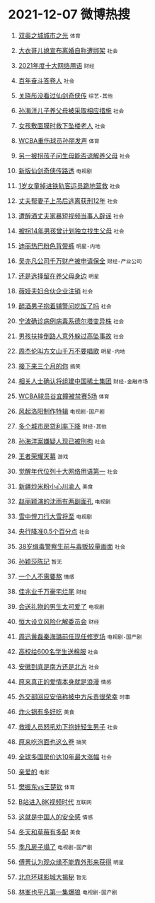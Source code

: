 # 2021-12-07 微博热搜 
1. [双奥之城城市之光](https://m.weibo.cn/search?containerid=100103type%3D1%26t%3D10%26q%3D%23%E5%8F%8C%E5%A5%A5%E4%B9%8B%E5%9F%8E%E5%9F%8E%E5%B8%82%E4%B9%8B%E5%85%89%23&isnewpage=1&extparam=seat%3D1%26pos%3D0%26dgr%3D0%26c_type%3D51%26filter_type%3Drealtimehot%26cate%3D10103%26display_time%3D1638814979%26pre_seqid%3D1638814779661021718307&luicode=10000011&lfid=106003type%3D25%26t%3D3%26disable_hot%3D1%26filter_type%3Drealtimehot) `体育` 

2. [大衣哥儿媳宣布离婚自称遭绑架](https://m.weibo.cn/search?containerid=100103type%3D1%26t%3D10%26q%3D%23%E5%A4%A7%E8%A1%A3%E5%93%A5%E5%84%BF%E5%AA%B3%E5%AE%A3%E5%B8%83%E7%A6%BB%E5%A9%9A%E8%87%AA%E7%A7%B0%E9%81%AD%E7%BB%91%E6%9E%B6%23&isnewpage=1&extparam=seat%3D1%26filter_type%3Drealtimehot%26dgr%3D0%26cate%3D0%26pos%3D0%26realpos%3D1%26flag%3D0%26c_type%3D31%26display_time%3D1638814979%26pre_seqid%3D1638814779661021718307&luicode=10000011&lfid=106003type%3D25%26t%3D3%26disable_hot%3D1%26filter_type%3Drealtimehot) `社会` 

3. [2021年度十大网络用语](https://m.weibo.cn/search?containerid=100103type%3D1%26t%3D10%26q%3D%232021%E5%B9%B4%E5%BA%A6%E5%8D%81%E5%A4%A7%E7%BD%91%E7%BB%9C%E7%94%A8%E8%AF%AD%23&isnewpage=1&extparam=seat%3D1%26filter_type%3Drealtimehot%26dgr%3D0%26cate%3D0%26pos%3D1%26realpos%3D2%26flag%3D0%26c_type%3D31%26display_time%3D1638814979%26pre_seqid%3D1638814779661021718307&luicode=10000011&lfid=106003type%3D25%26t%3D3%26disable_hot%3D1%26filter_type%3Drealtimehot) `财经` 

4. [百年奋斗答卷人](https://m.weibo.cn/search?containerid=100103type%3D1%26t%3D10%26q%3D%23%E7%99%BE%E5%B9%B4%E5%A5%8B%E6%96%97%E7%AD%94%E5%8D%B7%E4%BA%BA%23&isnewpage=1&extparam=seat%3D1%26filter_type%3Drealtimehot%26dgr%3D0%26cate%3D0%26pos%3D2%26realpos%3D3%26flag%3D0%26c_type%3D31%26display_time%3D1638814979%26pre_seqid%3D1638814779661021718307&luicode=10000011&lfid=106003type%3D25%26t%3D3%26disable_hot%3D1%26filter_type%3Drealtimehot) `社会` 

5. [关晓彤没看过仙剑奇侠传](https://m.weibo.cn/search?containerid=100103type%3D1%26t%3D10%26q%3D%23%E5%85%B3%E6%99%93%E5%BD%A4%E6%B2%A1%E7%9C%8B%E8%BF%87%E4%BB%99%E5%89%91%E5%A5%87%E4%BE%A0%E4%BC%A0%23&isnewpage=1&extparam=seat%3D1%26filter_type%3Drealtimehot%26dgr%3D0%26cate%3D0%26pos%3D3%26realpos%3D4%26flag%3D256%26c_type%3D31%26display_time%3D1638814979%26pre_seqid%3D1638814779661021718307&luicode=10000011&lfid=106003type%3D25%26t%3D3%26disable_hot%3D1%26filter_type%3Drealtimehot) `综艺-其他` 

6. [孙海洋儿子养父母被采取相应措施](https://m.weibo.cn/search?containerid=100103type%3D1%26t%3D10%26q%3D%23%E5%AD%99%E6%B5%B7%E6%B4%8B%E5%84%BF%E5%AD%90%E5%85%BB%E7%88%B6%E6%AF%8D%E8%A2%AB%E9%87%87%E5%8F%96%E7%9B%B8%E5%BA%94%E6%8E%AA%E6%96%BD%23&isnewpage=1&extparam=seat%3D1%26filter_type%3Drealtimehot%26dgr%3D0%26cate%3D0%26pos%3D4%26realpos%3D5%26flag%3D0%26c_type%3D31%26display_time%3D1638814979%26pre_seqid%3D1638814779661021718307&luicode=10000011&lfid=106003type%3D25%26t%3D3%26disable_hot%3D1%26filter_type%3Drealtimehot) `社会` 

7. [女孩敷面膜时救下坠楼老人](https://m.weibo.cn/search?containerid=100103type%3D1%26t%3D10%26q%3D%23%E5%A5%B3%E5%AD%A9%E6%95%B7%E9%9D%A2%E8%86%9C%E6%97%B6%E6%95%91%E4%B8%8B%E5%9D%A0%E6%A5%BC%E8%80%81%E4%BA%BA%23&isnewpage=1&extparam=seat%3D1%26filter_type%3Drealtimehot%26dgr%3D0%26cate%3D0%26pos%3D5%26realpos%3D6%26flag%3D0%26c_type%3D31%26display_time%3D1638814979%26pre_seqid%3D1638814779661021718307&luicode=10000011&lfid=106003type%3D25%26t%3D3%26disable_hot%3D1%26filter_type%3Drealtimehot) `社会` 

8. [WCBA重伤球员孙丽发声](https://m.weibo.cn/search?containerid=100103type%3D1%26t%3D10%26q%3D%23WCBA%E9%87%8D%E4%BC%A4%E7%90%83%E5%91%98%E5%AD%99%E4%B8%BD%E5%8F%91%E5%A3%B0%23&isnewpage=1&extparam=seat%3D1%26filter_type%3Drealtimehot%26dgr%3D0%26cate%3D0%26pos%3D6%26realpos%3D7%26flag%3D0%26c_type%3D31%26display_time%3D1638814979%26pre_seqid%3D1638814779661021718307&luicode=10000011&lfid=106003type%3D25%26t%3D3%26disable_hot%3D1%26filter_type%3Drealtimehot) `体育` 

9. [另一被拐孩子问生母能否谅解养父母](https://m.weibo.cn/search?containerid=100103type%3D1%26t%3D10%26q%3D%23%E5%8F%A6%E4%B8%80%E8%A2%AB%E6%8B%90%E5%AD%A9%E5%AD%90%E9%97%AE%E7%94%9F%E6%AF%8D%E8%83%BD%E5%90%A6%E8%B0%85%E8%A7%A3%E5%85%BB%E7%88%B6%E6%AF%8D%23&isnewpage=1&extparam=seat%3D1%26filter_type%3Drealtimehot%26dgr%3D0%26cate%3D0%26pos%3D7%26realpos%3D8%26flag%3D0%26c_type%3D31%26display_time%3D1638814979%26pre_seqid%3D1638814779661021718307&luicode=10000011&lfid=106003type%3D25%26t%3D3%26disable_hot%3D1%26filter_type%3Drealtimehot) `社会` 

10. [新版仙剑奇侠传路透](https://m.weibo.cn/search?containerid=100103type%3D1%26t%3D10%26q%3D%23%E6%96%B0%E7%89%88%E4%BB%99%E5%89%91%E5%A5%87%E4%BE%A0%E4%BC%A0%E8%B7%AF%E9%80%8F%23&isnewpage=1&extparam=seat%3D1%26filter_type%3Drealtimehot%26dgr%3D0%26cate%3D0%26pos%3D8%26realpos%3D9%26flag%3D256%26c_type%3D31%26display_time%3D1638814979%26pre_seqid%3D1638814779661021718307&luicode=10000011&lfid=106003type%3D25%26t%3D3%26disable_hot%3D1%26filter_type%3Drealtimehot) `电视剧` 

11. [1岁女童掉进铁轨客运员跪地营救](https://m.weibo.cn/search?containerid=100103type%3D1%26t%3D10%26q%3D%231%E5%B2%81%E5%A5%B3%E7%AB%A5%E6%8E%89%E8%BF%9B%E9%93%81%E8%BD%A8%E5%AE%A2%E8%BF%90%E5%91%98%E8%B7%AA%E5%9C%B0%E8%90%A5%E6%95%91%23&isnewpage=1&extparam=seat%3D1%26filter_type%3Drealtimehot%26dgr%3D0%26cate%3D0%26pos%3D9%26realpos%3D10%26flag%3D0%26c_type%3D31%26display_time%3D1638814979%26pre_seqid%3D1638814779661021718307&luicode=10000011&lfid=106003type%3D25%26t%3D3%26disable_hot%3D1%26filter_type%3Drealtimehot) `社会` 

12. [丈夫帮妻子上吊后逃离获刑12年](https://m.weibo.cn/search?containerid=100103type%3D1%26t%3D10%26q%3D%23%E4%B8%88%E5%A4%AB%E5%B8%AE%E5%A6%BB%E5%AD%90%E4%B8%8A%E5%90%8A%E5%90%8E%E9%80%83%E7%A6%BB%E8%8E%B7%E5%88%9112%E5%B9%B4%23&isnewpage=1&extparam=seat%3D1%26filter_type%3Drealtimehot%26dgr%3D0%26cate%3D0%26pos%3D10%26realpos%3D11%26flag%3D0%26c_type%3D31%26display_time%3D1638814979%26pre_seqid%3D1638814779661021718307&luicode=10000011&lfid=106003type%3D25%26t%3D3%26disable_hot%3D1%26filter_type%3Drealtimehot) `社会` 

13. [遭醉酒丈夫家暴短视频当事人辟谣](https://m.weibo.cn/search?containerid=100103type%3D1%26t%3D10%26q%3D%23%E9%81%AD%E9%86%89%E9%85%92%E4%B8%88%E5%A4%AB%E5%AE%B6%E6%9A%B4%E7%9F%AD%E8%A7%86%E9%A2%91%E5%BD%93%E4%BA%8B%E4%BA%BA%E8%BE%9F%E8%B0%A3%23&isnewpage=1&extparam=seat%3D1%26filter_type%3Drealtimehot%26dgr%3D0%26cate%3D0%26pos%3D11%26realpos%3D12%26flag%3D1%26c_type%3D31%26display_time%3D1638814979%26pre_seqid%3D1638814779661021718307&luicode=10000011&lfid=106003type%3D25%26t%3D3%26disable_hot%3D1%26filter_type%3Drealtimehot) `社会` 

14. [被拐14年男孩曾计划独立找生父母](https://m.weibo.cn/search?containerid=100103type%3D1%26t%3D10%26q%3D%23%E8%A2%AB%E6%8B%9014%E5%B9%B4%E7%94%B7%E5%AD%A9%E6%9B%BE%E8%AE%A1%E5%88%92%E7%8B%AC%E7%AB%8B%E6%89%BE%E7%94%9F%E7%88%B6%E6%AF%8D%23&isnewpage=1&extparam=seat%3D1%26filter_type%3Drealtimehot%26dgr%3D0%26cate%3D0%26pos%3D12%26realpos%3D13%26flag%3D1%26c_type%3D31%26display_time%3D1638814979%26pre_seqid%3D1638814779661021718307&luicode=10000011&lfid=106003type%3D25%26t%3D3%26disable_hot%3D1%26filter_type%3Drealtimehot) `社会` 

15. [迪丽热巴粉色背带裤](https://m.weibo.cn/search?containerid=100103type%3D1%26t%3D10%26q%3D%23%E8%BF%AA%E4%B8%BD%E7%83%AD%E5%B7%B4%E7%B2%89%E8%89%B2%E8%83%8C%E5%B8%A6%E8%A3%A4%23&isnewpage=1&extparam=seat%3D1%26filter_type%3Drealtimehot%26dgr%3D0%26cate%3D0%26pos%3D13%26realpos%3D14%26flag%3D0%26c_type%3D31%26display_time%3D1638814979%26pre_seqid%3D1638814779661021718307&luicode=10000011&lfid=106003type%3D25%26t%3D3%26disable_hot%3D1%26filter_type%3Drealtimehot) `明星-内地` 

16. [吴亦凡公司千万财产被申请保全](https://m.weibo.cn/search?containerid=100103type%3D1%26t%3D10%26q%3D%23%E5%90%B4%E4%BA%A6%E5%87%A1%E5%85%AC%E5%8F%B8%E5%8D%83%E4%B8%87%E8%B4%A2%E4%BA%A7%E8%A2%AB%E7%94%B3%E8%AF%B7%E4%BF%9D%E5%85%A8%23&isnewpage=1&extparam=seat%3D1%26filter_type%3Drealtimehot%26dgr%3D0%26cate%3D0%26pos%3D14%26realpos%3D15%26flag%3D2%26c_type%3D31%26display_time%3D1638814979%26pre_seqid%3D1638814779661021718307&luicode=10000011&lfid=106003type%3D25%26t%3D3%26disable_hot%3D1%26filter_type%3Drealtimehot) `财经-产业公司` 

17. [还是选择留在养父母身边](https://m.weibo.cn/search?containerid=100103type%3D1%26t%3D10%26q%3D%23%E8%BF%98%E6%98%AF%E9%80%89%E6%8B%A9%E7%95%99%E5%9C%A8%E5%85%BB%E7%88%B6%E6%AF%8D%E8%BA%AB%E8%BE%B9%23&isnewpage=1&extparam=seat%3D1%26filter_type%3Drealtimehot%26dgr%3D0%26cate%3D0%26pos%3D15%26realpos%3D16%26flag%3D0%26c_type%3D31%26display_time%3D1638814979%26pre_seqid%3D1638814779661021718307&luicode=10000011&lfid=106003type%3D25%26t%3D3%26disable_hot%3D1%26filter_type%3Drealtimehot) `明星` 

18. [薇娅夫妇合伙企业注销](https://m.weibo.cn/search?containerid=100103type%3D1%26t%3D10%26q%3D%23%E8%96%87%E5%A8%85%E5%A4%AB%E5%A6%87%E5%90%88%E4%BC%99%E4%BC%81%E4%B8%9A%E6%B3%A8%E9%94%80%23&isnewpage=1&extparam=seat%3D1%26filter_type%3Drealtimehot%26dgr%3D0%26cate%3D0%26pos%3D16%26realpos%3D17%26flag%3D2%26c_type%3D31%26display_time%3D1638814979%26pre_seqid%3D1638814779661021718307&luicode=10000011&lfid=106003type%3D25%26t%3D3%26disable_hot%3D1%26filter_type%3Drealtimehot) `社会` 

19. [醉酒男子抱着辅警问吃饭了吗](https://m.weibo.cn/search?containerid=100103type%3D1%26t%3D10%26q%3D%23%E9%86%89%E9%85%92%E7%94%B7%E5%AD%90%E6%8A%B1%E7%9D%80%E8%BE%85%E8%AD%A6%E9%97%AE%E5%90%83%E9%A5%AD%E4%BA%86%E5%90%97%23&isnewpage=1&extparam=seat%3D1%26filter_type%3Drealtimehot%26dgr%3D0%26cate%3D0%26pos%3D17%26realpos%3D18%26flag%3D0%26c_type%3D31%26display_time%3D1638814979%26pre_seqid%3D1638814779661021718307&luicode=10000011&lfid=106003type%3D25%26t%3D3%26disable_hot%3D1%26filter_type%3Drealtimehot) `社会` 

20. [宁波确诊病例病毒系德尔塔变异株](https://m.weibo.cn/search?containerid=100103type%3D1%26t%3D10%26q%3D%23%E5%AE%81%E6%B3%A2%E7%A1%AE%E8%AF%8A%E7%97%85%E4%BE%8B%E7%97%85%E6%AF%92%E7%B3%BB%E5%BE%B7%E5%B0%94%E5%A1%94%E5%8F%98%E5%BC%82%E6%A0%AA%23&isnewpage=1&extparam=seat%3D1%26filter_type%3Drealtimehot%26dgr%3D0%26cate%3D0%26pos%3D18%26realpos%3D19%26flag%3D0%26c_type%3D31%26display_time%3D1638814979%26pre_seqid%3D1638814779661021718307&luicode=10000011&lfid=106003type%3D25%26t%3D3%26disable_hot%3D1%26filter_type%3Drealtimehot) `社会` 

21. [男孩扶摔倒路人意外躲过高坠事故](https://m.weibo.cn/search?containerid=100103type%3D1%26t%3D10%26q%3D%23%E7%94%B7%E5%AD%A9%E6%89%B6%E6%91%94%E5%80%92%E8%B7%AF%E4%BA%BA%E6%84%8F%E5%A4%96%E8%BA%B2%E8%BF%87%E9%AB%98%E5%9D%A0%E4%BA%8B%E6%95%85%23&isnewpage=1&extparam=seat%3D1%26filter_type%3Drealtimehot%26dgr%3D0%26cate%3D0%26pos%3D19%26realpos%3D20%26flag%3D0%26c_type%3D31%26display_time%3D1638814979%26pre_seqid%3D1638814779661021718307&luicode=10000011&lfid=106003type%3D25%26t%3D3%26disable_hot%3D1%26filter_type%3Drealtimehot) `社会` 

22. [周杰伦叫方文山千万不要唱歌](https://m.weibo.cn/search?containerid=100103type%3D1%26t%3D10%26q%3D%23%E5%91%A8%E6%9D%B0%E4%BC%A6%E5%8F%AB%E6%96%B9%E6%96%87%E5%B1%B1%E5%8D%83%E4%B8%87%E4%B8%8D%E8%A6%81%E5%94%B1%E6%AD%8C%23&isnewpage=1&extparam=seat%3D1%26filter_type%3Drealtimehot%26dgr%3D0%26cate%3D0%26pos%3D20%26realpos%3D21%26flag%3D2%26c_type%3D31%26display_time%3D1638814979%26pre_seqid%3D1638814779661021718307&luicode=10000011&lfid=106003type%3D25%26t%3D3%26disable_hot%3D1%26filter_type%3Drealtimehot) `明星-内地` 

23. [接下来三个月的你](https://m.weibo.cn/search?containerid=100103type%3D1%26t%3D10%26q%3D%23%E6%8E%A5%E4%B8%8B%E6%9D%A5%E4%B8%89%E4%B8%AA%E6%9C%88%E7%9A%84%E4%BD%A0%23&isnewpage=1&extparam=seat%3D1%26filter_type%3Drealtimehot%26dgr%3D0%26cate%3D0%26pos%3D21%26realpos%3D22%26flag%3D0%26c_type%3D31%26display_time%3D1638814979%26pre_seqid%3D1638814779661021718307&luicode=10000011&lfid=106003type%3D25%26t%3D3%26disable_hot%3D1%26filter_type%3Drealtimehot) `搞笑` 

24. [相关人士确认将组建中国稀土集团](https://m.weibo.cn/search?containerid=100103type%3D1%26t%3D10%26q%3D%23%E7%9B%B8%E5%85%B3%E4%BA%BA%E5%A3%AB%E7%A1%AE%E8%AE%A4%E5%B0%86%E7%BB%84%E5%BB%BA%E4%B8%AD%E5%9B%BD%E7%A8%80%E5%9C%9F%E9%9B%86%E5%9B%A2%23&isnewpage=1&extparam=seat%3D1%26filter_type%3Drealtimehot%26dgr%3D0%26cate%3D0%26pos%3D22%26realpos%3D23%26flag%3D0%26c_type%3D31%26display_time%3D1638814979%26pre_seqid%3D1638814779661021718307&luicode=10000011&lfid=106003type%3D25%26t%3D3%26disable_hot%3D1%26filter_type%3Drealtimehot) `财经-金融市场` 

25. [WCBA球员谷宜瞳被禁赛5场](https://m.weibo.cn/search?containerid=100103type%3D1%26t%3D10%26q%3D%23WCBA%E7%90%83%E5%91%98%E8%B0%B7%E5%AE%9C%E7%9E%B3%E8%A2%AB%E7%A6%81%E8%B5%9B5%E5%9C%BA%23&isnewpage=1&extparam=seat%3D1%26filter_type%3Drealtimehot%26dgr%3D0%26cate%3D0%26pos%3D23%26realpos%3D24%26flag%3D0%26c_type%3D31%26display_time%3D1638814979%26pre_seqid%3D1638814779661021718307&luicode=10000011&lfid=106003type%3D25%26t%3D3%26disable_hot%3D1%26filter_type%3Drealtimehot) `体育` 

26. [风起洛阳制作特辑](https://m.weibo.cn/search?containerid=100103type%3D1%26t%3D10%26q%3D%23%E9%A3%8E%E8%B5%B7%E6%B4%9B%E9%98%B3%E5%88%B6%E4%BD%9C%E7%89%B9%E8%BE%91%23&isnewpage=1&extparam=seat%3D1%26filter_type%3Drealtimehot%26dgr%3D0%26cate%3D0%26pos%3D24%26realpos%3D25%26flag%3D256%26c_type%3D31%26display_time%3D1638814979%26pre_seqid%3D1638814779661021718307&luicode=10000011&lfid=106003type%3D25%26t%3D3%26disable_hot%3D1%26filter_type%3Drealtimehot) `电视剧-国产剧` 

27. [多个城市房贷利率下降](https://m.weibo.cn/search?containerid=100103type%3D1%26t%3D10%26q%3D%23%E5%A4%9A%E4%B8%AA%E5%9F%8E%E5%B8%82%E6%88%BF%E8%B4%B7%E5%88%A9%E7%8E%87%E4%B8%8B%E9%99%8D%23&isnewpage=1&extparam=seat%3D1%26filter_type%3Drealtimehot%26dgr%3D0%26cate%3D0%26pos%3D25%26realpos%3D26%26flag%3D0%26c_type%3D31%26display_time%3D1638814979%26pre_seqid%3D1638814779661021718307&luicode=10000011&lfid=106003type%3D25%26t%3D3%26disable_hot%3D1%26filter_type%3Drealtimehot) `财经-其他` 

28. [孙海洋案嫌疑人现已被刑拘](https://m.weibo.cn/search?containerid=100103type%3D1%26t%3D10%26q%3D%23%E5%AD%99%E6%B5%B7%E6%B4%8B%E6%A1%88%E5%AB%8C%E7%96%91%E4%BA%BA%E7%8E%B0%E5%B7%B2%E8%A2%AB%E5%88%91%E6%8B%98%23&isnewpage=1&extparam=seat%3D1%26filter_type%3Drealtimehot%26dgr%3D0%26cate%3D0%26pos%3D26%26realpos%3D27%26flag%3D0%26c_type%3D31%26display_time%3D1638814979%26pre_seqid%3D1638814779661021718307&luicode=10000011&lfid=106003type%3D25%26t%3D3%26disable_hot%3D1%26filter_type%3Drealtimehot) `社会` 

29. [王者荣耀天幕](https://m.weibo.cn/search?containerid=100103type%3D1%26t%3D10%26q%3D%23%E7%8E%8B%E8%80%85%E8%8D%A3%E8%80%80%E5%A4%A9%E5%B9%95%23&isnewpage=1&extparam=seat%3D1%26filter_type%3Drealtimehot%26dgr%3D0%26cate%3D0%26pos%3D27%26realpos%3D28%26flag%3D0%26c_type%3D31%26display_time%3D1638814979%26pre_seqid%3D1638814779661021718307&luicode=10000011&lfid=106003type%3D25%26t%3D3%26disable_hot%3D1%26filter_type%3Drealtimehot) `游戏` 

30. [觉醒年代位列十大网络用语第一](https://m.weibo.cn/search?containerid=100103type%3D1%26t%3D10%26q%3D%23%E8%A7%89%E9%86%92%E5%B9%B4%E4%BB%A3%E4%BD%8D%E5%88%97%E5%8D%81%E5%A4%A7%E7%BD%91%E7%BB%9C%E7%94%A8%E8%AF%AD%E7%AC%AC%E4%B8%80%23&isnewpage=1&extparam=seat%3D1%26filter_type%3Drealtimehot%26dgr%3D0%26cate%3D0%26pos%3D28%26realpos%3D29%26flag%3D0%26c_type%3D31%26display_time%3D1638814979%26pre_seqid%3D1638814779661021718307&luicode=10000011&lfid=106003type%3D25%26t%3D3%26disable_hot%3D1%26filter_type%3Drealtimehot) `社会` 

31. [新疆炒米粉小心川渝人](https://m.weibo.cn/search?containerid=100103type%3D1%26t%3D10%26q%3D%23%E6%96%B0%E7%96%86%E7%82%92%E7%B1%B3%E7%B2%89%E5%B0%8F%E5%BF%83%E5%B7%9D%E6%B8%9D%E4%BA%BA%23&isnewpage=1&extparam=seat%3D1%26filter_type%3Drealtimehot%26dgr%3D0%26cate%3D0%26pos%3D29%26realpos%3D30%26flag%3D0%26c_type%3D31%26display_time%3D1638814979%26pre_seqid%3D1638814779661021718307&luicode=10000011&lfid=106003type%3D25%26t%3D3%26disable_hot%3D1%26filter_type%3Drealtimehot) `美食` 

32. [赵丽颖演的沈雨有两副面孔](https://m.weibo.cn/search?containerid=100103type%3D1%26t%3D10%26q%3D%23%E8%B5%B5%E4%B8%BD%E9%A2%96%E6%BC%94%E7%9A%84%E6%B2%88%E9%9B%A8%E6%9C%89%E4%B8%A4%E5%89%AF%E9%9D%A2%E5%AD%94%23&isnewpage=1&extparam=seat%3D1%26filter_type%3Drealtimehot%26dgr%3D0%26cate%3D0%26pos%3D30%26realpos%3D31%26flag%3D0%26c_type%3D31%26display_time%3D1638814979%26pre_seqid%3D1638814779661021718307&luicode=10000011&lfid=106003type%3D25%26t%3D3%26disable_hot%3D1%26filter_type%3Drealtimehot) `电视剧` 

33. [雪中悍刀行大雪将至](https://m.weibo.cn/search?containerid=100103type%3D1%26t%3D10%26q%3D%23%E9%9B%AA%E4%B8%AD%E6%82%8D%E5%88%80%E8%A1%8C%E5%A4%A7%E9%9B%AA%E5%B0%86%E8%87%B3%23&isnewpage=1&extparam=seat%3D1%26filter_type%3Drealtimehot%26dgr%3D0%26cate%3D0%26pos%3D31%26realpos%3D32%26flag%3D256%26c_type%3D31%26display_time%3D1638814979%26pre_seqid%3D1638814779661021718307&luicode=10000011&lfid=106003type%3D25%26t%3D3%26disable_hot%3D1%26filter_type%3Drealtimehot) `电视剧` 

34. [央行降准0.5个百分点](https://m.weibo.cn/search?containerid=100103type%3D1%26t%3D10%26q%3D%23%E5%A4%AE%E8%A1%8C%E9%99%8D%E5%87%860.5%E4%B8%AA%E7%99%BE%E5%88%86%E7%82%B9%23&isnewpage=1&extparam=seat%3D1%26filter_type%3Drealtimehot%26dgr%3D0%26cate%3D0%26pos%3D32%26realpos%3D33%26flag%3D0%26c_type%3D31%26display_time%3D1638814979%26pre_seqid%3D1638814779661021718307&luicode=10000011&lfid=106003type%3D25%26t%3D3%26disable_hot%3D1%26filter_type%3Drealtimehot) `社会` 

35. [38岁缉毒警察生前与毒贩较量画面](https://m.weibo.cn/search?containerid=100103type%3D1%26t%3D10%26q%3D%2338%E5%B2%81%E7%BC%89%E6%AF%92%E8%AD%A6%E5%AF%9F%E7%94%9F%E5%89%8D%E4%B8%8E%E6%AF%92%E8%B4%A9%E8%BE%83%E9%87%8F%E7%94%BB%E9%9D%A2%23&isnewpage=1&extparam=seat%3D1%26filter_type%3Drealtimehot%26dgr%3D0%26cate%3D0%26pos%3D33%26realpos%3D34%26flag%3D0%26c_type%3D31%26display_time%3D1638814979%26pre_seqid%3D1638814779661021718307&luicode=10000011&lfid=106003type%3D25%26t%3D3%26disable_hot%3D1%26filter_type%3Drealtimehot) `社会` 

36. [孙颖莎陈玘](https://m.weibo.cn/search?containerid=100103type%3D1%26t%3D10%26q%3D%E5%AD%99%E9%A2%96%E8%8E%8E%E9%99%88%E7%8E%98&isnewpage=1&extparam=seat%3D1%26filter_type%3Drealtimehot%26dgr%3D0%26cate%3D0%26pos%3D34%26realpos%3D35%26flag%3D0%26c_type%3D31%26display_time%3D1638814979%26pre_seqid%3D1638814779661021718307&luicode=10000011&lfid=106003type%3D25%26t%3D3%26disable_hot%3D1%26filter_type%3Drealtimehot) `暂无` 

37. [一个人不需要熬](https://m.weibo.cn/search?containerid=100103type%3D1%26t%3D10%26q%3D%23%E4%B8%80%E4%B8%AA%E4%BA%BA%E4%B8%8D%E9%9C%80%E8%A6%81%E7%86%AC%23&isnewpage=1&extparam=seat%3D1%26filter_type%3Drealtimehot%26dgr%3D0%26cate%3D0%26pos%3D35%26realpos%3D36%26flag%3D0%26c_type%3D31%26display_time%3D1638814979%26pre_seqid%3D1638814779661021718307&luicode=10000011&lfid=106003type%3D25%26t%3D3%26disable_hot%3D1%26filter_type%3Drealtimehot) `情感` 

38. [佳兆业千万豪宅烂尾](https://m.weibo.cn/search?containerid=100103type%3D1%26t%3D10%26q%3D%23%E4%BD%B3%E5%85%86%E4%B8%9A%E5%8D%83%E4%B8%87%E8%B1%AA%E5%AE%85%E7%83%82%E5%B0%BE%23&isnewpage=1&extparam=seat%3D1%26filter_type%3Drealtimehot%26dgr%3D0%26cate%3D0%26pos%3D36%26realpos%3D37%26flag%3D0%26c_type%3D31%26display_time%3D1638814979%26pre_seqid%3D1638814779661021718307&luicode=10000011&lfid=106003type%3D25%26t%3D3%26disable_hot%3D1%26filter_type%3Drealtimehot) `财经` 

39. [会送礼物的男生太可爱了](https://m.weibo.cn/search?containerid=100103type%3D1%26t%3D10%26q%3D%23%E4%BC%9A%E9%80%81%E7%A4%BC%E7%89%A9%E7%9A%84%E7%94%B7%E7%94%9F%E5%A4%AA%E5%8F%AF%E7%88%B1%E4%BA%86%23&isnewpage=1&extparam=seat%3D1%26filter_type%3Drealtimehot%26dgr%3D0%26cate%3D0%26pos%3D37%26realpos%3D38%26flag%3D256%26c_type%3D31%26display_time%3D1638814979%26pre_seqid%3D1638814779661021718307&luicode=10000011&lfid=106003type%3D25%26t%3D3%26disable_hot%3D1%26filter_type%3Drealtimehot) `电视剧` 

40. [恒大设立风险化解委员会](https://m.weibo.cn/search?containerid=100103type%3D1%26t%3D10%26q%3D%23%E6%81%92%E5%A4%A7%E8%AE%BE%E7%AB%8B%E9%A3%8E%E9%99%A9%E5%8C%96%E8%A7%A3%E5%A7%94%E5%91%98%E4%BC%9A%23&isnewpage=1&extparam=seat%3D1%26filter_type%3Drealtimehot%26dgr%3D0%26cate%3D0%26pos%3D38%26realpos%3D39%26flag%3D0%26c_type%3D31%26display_time%3D1638814979%26pre_seqid%3D1638814779661021718307&luicode=10000011&lfid=106003type%3D25%26t%3D3%26disable_hot%3D1%26filter_type%3Drealtimehot) `财经` 

41. [周迅黄磊秦海璐前任现任修罗场](https://m.weibo.cn/search?containerid=100103type%3D1%26t%3D10%26q%3D%23%E5%91%A8%E8%BF%85%E9%BB%84%E7%A3%8A%E7%A7%A6%E6%B5%B7%E7%92%90%E5%89%8D%E4%BB%BB%E7%8E%B0%E4%BB%BB%E4%BF%AE%E7%BD%97%E5%9C%BA%23&isnewpage=1&extparam=seat%3D1%26filter_type%3Drealtimehot%26dgr%3D0%26cate%3D0%26pos%3D39%26realpos%3D40%26flag%3D256%26c_type%3D31%26display_time%3D1638814979%26pre_seqid%3D1638814779661021718307&luicode=10000011&lfid=106003type%3D25%26t%3D3%26disable_hot%3D1%26filter_type%3Drealtimehot) `电视剧-国产剧` 

42. [高校给600名学生送棉服](https://m.weibo.cn/search?containerid=100103type%3D1%26t%3D10%26q%3D%23%E9%AB%98%E6%A0%A1%E7%BB%99600%E5%90%8D%E5%AD%A6%E7%94%9F%E9%80%81%E6%A3%89%E6%9C%8D%23&isnewpage=1&extparam=seat%3D1%26filter_type%3Drealtimehot%26dgr%3D0%26cate%3D0%26pos%3D40%26realpos%3D41%26flag%3D0%26c_type%3D31%26display_time%3D1638814979%26pre_seqid%3D1638814779661021718307&luicode=10000011&lfid=106003type%3D25%26t%3D3%26disable_hot%3D1%26filter_type%3Drealtimehot) `社会` 

43. [安徽到底是南方还是北方](https://m.weibo.cn/search?containerid=100103type%3D1%26t%3D10%26q%3D%23%E5%AE%89%E5%BE%BD%E5%88%B0%E5%BA%95%E6%98%AF%E5%8D%97%E6%96%B9%E8%BF%98%E6%98%AF%E5%8C%97%E6%96%B9%23&isnewpage=1&extparam=seat%3D1%26filter_type%3Drealtimehot%26dgr%3D0%26cate%3D0%26pos%3D41%26realpos%3D42%26flag%3D0%26c_type%3D31%26display_time%3D1638814979%26pre_seqid%3D1638814779661021718307&luicode=10000011&lfid=106003type%3D25%26t%3D3%26disable_hot%3D1%26filter_type%3Drealtimehot) `社会` 

44. [原来真正的爱情本身就是浪漫](https://m.weibo.cn/search?containerid=100103type%3D1%26t%3D10%26q%3D%23%E5%8E%9F%E6%9D%A5%E7%9C%9F%E6%AD%A3%E7%9A%84%E7%88%B1%E6%83%85%E6%9C%AC%E8%BA%AB%E5%B0%B1%E6%98%AF%E6%B5%AA%E6%BC%AB%23&isnewpage=1&extparam=seat%3D1%26filter_type%3Drealtimehot%26dgr%3D0%26cate%3D0%26pos%3D42%26realpos%3D43%26flag%3D0%26c_type%3D31%26display_time%3D1638814979%26pre_seqid%3D1638814779661021718307&luicode=10000011&lfid=106003type%3D25%26t%3D3%26disable_hot%3D1%26filter_type%3Drealtimehot) `情感` 

45. [外交部回应安倍称被中方斥责很荣幸](https://m.weibo.cn/search?containerid=100103type%3D1%26t%3D10%26q%3D%23%E5%A4%96%E4%BA%A4%E9%83%A8%E5%9B%9E%E5%BA%94%E5%AE%89%E5%80%8D%E7%A7%B0%E8%A2%AB%E4%B8%AD%E6%96%B9%E6%96%A5%E8%B4%A3%E5%BE%88%E8%8D%A3%E5%B9%B8%23&isnewpage=1&extparam=seat%3D1%26filter_type%3Drealtimehot%26dgr%3D0%26cate%3D0%26pos%3D43%26realpos%3D44%26flag%3D0%26c_type%3D31%26display_time%3D1638814979%26pre_seqid%3D1638814779661021718307&luicode=10000011&lfid=106003type%3D25%26t%3D3%26disable_hot%3D1%26filter_type%3Drealtimehot) `时事` 

46. [炸火锅有多好吃](https://m.weibo.cn/search?containerid=100103type%3D1%26t%3D10%26q%3D%23%E7%82%B8%E7%81%AB%E9%94%85%E6%9C%89%E5%A4%9A%E5%A5%BD%E5%90%83%23&isnewpage=1&extparam=seat%3D1%26filter_type%3Drealtimehot%26dgr%3D0%26cate%3D0%26pos%3D44%26realpos%3D45%26flag%3D0%26c_type%3D31%26display_time%3D1638814979%26pre_seqid%3D1638814779661021718307&luicode=10000011&lfid=106003type%3D25%26t%3D3%26disable_hot%3D1%26filter_type%3Drealtimehot) `美食` 

47. [救援人员怒吼劝下抱娃轻生男子](https://m.weibo.cn/search?containerid=100103type%3D1%26t%3D10%26q%3D%23%E6%95%91%E6%8F%B4%E4%BA%BA%E5%91%98%E6%80%92%E5%90%BC%E5%8A%9D%E4%B8%8B%E6%8A%B1%E5%A8%83%E8%BD%BB%E7%94%9F%E7%94%B7%E5%AD%90%23&isnewpage=1&extparam=seat%3D1%26filter_type%3Drealtimehot%26dgr%3D0%26cate%3D0%26pos%3D45%26realpos%3D46%26flag%3D0%26c_type%3D31%26display_time%3D1638814979%26pre_seqid%3D1638814779661021718307&luicode=10000011&lfid=106003type%3D25%26t%3D3%26disable_hot%3D1%26filter_type%3Drealtimehot) `社会` 

48. [原来吃泡面也这么卷](https://m.weibo.cn/search?containerid=100103type%3D1%26t%3D10%26q%3D%23%E5%8E%9F%E6%9D%A5%E5%90%83%E6%B3%A1%E9%9D%A2%E4%B9%9F%E8%BF%99%E4%B9%88%E5%8D%B7%23&isnewpage=1&extparam=seat%3D1%26filter_type%3Drealtimehot%26dgr%3D0%26cate%3D0%26pos%3D46%26realpos%3D47%26flag%3D0%26c_type%3D31%26display_time%3D1638814979%26pre_seqid%3D1638814779661021718307&luicode=10000011&lfid=106003type%3D25%26t%3D3%26disable_hot%3D1%26filter_type%3Drealtimehot) `搞笑` 

49. [全球多国房价达10年最大涨幅](https://m.weibo.cn/search?containerid=100103type%3D1%26t%3D10%26q%3D%23%E5%85%A8%E7%90%83%E5%A4%9A%E5%9B%BD%E6%88%BF%E4%BB%B7%E8%BE%BE10%E5%B9%B4%E6%9C%80%E5%A4%A7%E6%B6%A8%E5%B9%85%23&isnewpage=1&extparam=seat%3D1%26filter_type%3Drealtimehot%26dgr%3D0%26cate%3D0%26pos%3D47%26realpos%3D48%26flag%3D0%26c_type%3D31%26display_time%3D1638814979%26pre_seqid%3D1638814779661021718307&luicode=10000011&lfid=106003type%3D25%26t%3D3%26disable_hot%3D1%26filter_type%3Drealtimehot) `社会` 

50. [亲爱的](https://m.weibo.cn/search?containerid=100103type%3D1%26t%3D10%26q%3D%E4%BA%B2%E7%88%B1%E7%9A%84&isnewpage=1&extparam=seat%3D1%26filter_type%3Drealtimehot%26dgr%3D0%26cate%3D0%26pos%3D48%26realpos%3D49%26flag%3D512%26c_type%3D31%26display_time%3D1638814979%26pre_seqid%3D1638814779661021718307&luicode=10000011&lfid=106003type%3D25%26t%3D3%26disable_hot%3D1%26filter_type%3Drealtimehot) `电影` 

51. [樊振东vs王楚钦](https://m.weibo.cn/search?containerid=100103type%3D1%26t%3D10%26q%3D%23%E6%A8%8A%E6%8C%AF%E4%B8%9Cvs%E7%8E%8B%E6%A5%9A%E9%92%A6%23&isnewpage=1&extparam=seat%3D1%26filter_type%3Drealtimehot%26dgr%3D0%26cate%3D0%26pos%3D49%26realpos%3D50%26flag%3D0%26c_type%3D31%26display_time%3D1638814979%26pre_seqid%3D1638814779661021718307&luicode=10000011&lfid=106003type%3D25%26t%3D3%26disable_hot%3D1%26filter_type%3Drealtimehot) `体育` 

52. [B站进入8K视频时代](https://m.weibo.cn/search?containerid=100103type%3D1%26t%3D10%26q%3D%23B%E7%AB%99%E8%BF%9B%E5%85%A58K%E8%A7%86%E9%A2%91%E6%97%B6%E4%BB%A3%23&isnewpage=1&extparam=seat%3D1%26filter_type%3Drealtimehot%26dgr%3D0%26cate%3D0%26topic_ad%3D1%26pos%3D6%26c_type%3D31%26adid%3D141069%26display_time%3D1638811122%26pre_seqid%3D1638811122346020594366&luicode=10000011&lfid=106003type%3D25%26t%3D3%26disable_hot%3D1%26filter_type%3Drealtimehot) `互联网` 

53. [这就是中国人的安全感](https://m.weibo.cn/search?containerid=100103type%3D1%26t%3D10%26q%3D%23%E8%BF%99%E5%B0%B1%E6%98%AF%E4%B8%AD%E5%9B%BD%E4%BA%BA%E7%9A%84%E5%AE%89%E5%85%A8%E6%84%9F%23&isnewpage=1&extparam=seat%3D1%26filter_type%3Drealtimehot%26dgr%3D0%26cate%3D0%26pos%3D23%26realpos%3D23%26flag%3D0%26c_type%3D31%26display_time%3D1638811122%26pre_seqid%3D1638811122346020594366&luicode=10000011&lfid=106003type%3D25%26t%3D3%26disable_hot%3D1%26filter_type%3Drealtimehot) `情感` 

54. [冬天和草莓有多配](https://m.weibo.cn/search?containerid=100103type%3D1%26t%3D10%26q%3D%23%E5%86%AC%E5%A4%A9%E5%92%8C%E8%8D%89%E8%8E%93%E6%9C%89%E5%A4%9A%E9%85%8D%23&isnewpage=1&extparam=seat%3D1%26filter_type%3Drealtimehot%26dgr%3D0%26cate%3D0%26pos%3D34%26realpos%3D34%26flag%3D0%26c_type%3D31%26display_time%3D1638811122%26pre_seqid%3D1638811122346020594366&luicode=10000011&lfid=106003type%3D25%26t%3D3%26disable_hot%3D1%26filter_type%3Drealtimehot) `美食` 

55. [季凡房子塌了](https://m.weibo.cn/search?containerid=100103type%3D1%26t%3D10%26q%3D%23%E5%AD%A3%E5%87%A1%E6%88%BF%E5%AD%90%E5%A1%8C%E4%BA%86%23&isnewpage=1&extparam=seat%3D1%26filter_type%3Drealtimehot%26dgr%3D0%26cate%3D0%26pos%3D49%26realpos%3D49%26flag%3D256%26c_type%3D31%26display_time%3D1638811122%26pre_seqid%3D1638811122346020594366&luicode=10000011&lfid=106003type%3D25%26t%3D3%26disable_hot%3D1%26filter_type%3Drealtimehot) `电视剧-国产剧` 

56. [傅菁认为观众缘不能靠外形来获得](https://m.weibo.cn/search?containerid=100103type%3D1%26t%3D10%26q%3D%23%E5%82%85%E8%8F%81%E8%AE%A4%E4%B8%BA%E8%A7%82%E4%BC%97%E7%BC%98%E4%B8%8D%E8%83%BD%E9%9D%A0%E5%A4%96%E5%BD%A2%E6%9D%A5%E8%8E%B7%E5%BE%97%23&isnewpage=1&extparam=seat%3D1%26filter_type%3Drealtimehot%26dgr%3D0%26cate%3D0%26pos%3D50%26realpos%3D50%26flag%3D0%26c_type%3D31%26display_time%3D1638811122%26pre_seqid%3D1638811122346020594366&luicode=10000011&lfid=106003type%3D25%26t%3D3%26disable_hot%3D1%26filter_type%3Drealtimehot) `明星` 

57. [北京环球影城大揭秘](https://m.weibo.cn/search?containerid=100103type%3D1%26t%3D10%26q%3D%E5%8C%97%E4%BA%AC%E7%8E%AF%E7%90%83%E5%BD%B1%E5%9F%8E%E5%A4%A7%E6%8F%AD%E7%A7%98&isnewpage=1&extparam=seat%3D1%26filter_type%3Drealtimehot%26dgr%3D0%26cate%3D0%26pos%3D36%26realpos%3D37%26flag%3D0%26c_type%3D31%26display_time%3D1638808195%26pre_seqid%3D1638808195602011622257&luicode=10000011&lfid=106003type%3D25%26t%3D3%26disable_hot%3D1%26filter_type%3Drealtimehot) `暂无` 

58. [林峯也平凡第一集爆狼](https://m.weibo.cn/search?containerid=100103type%3D1%26t%3D10%26q%3D%23%E6%9E%97%E5%B3%AF%E4%B9%9F%E5%B9%B3%E5%87%A1%E7%AC%AC%E4%B8%80%E9%9B%86%E7%88%86%E7%8B%BC%23&isnewpage=1&extparam=seat%3D1%26filter_type%3Drealtimehot%26dgr%3D0%26cate%3D0%26pos%3D48%26realpos%3D49%26flag%3D256%26c_type%3D31%26display_time%3D1638808195%26pre_seqid%3D1638808195602011622257&luicode=10000011&lfid=106003type%3D25%26t%3D3%26disable_hot%3D1%26filter_type%3Drealtimehot) `电视剧-国产剧` 
